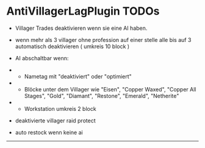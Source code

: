 # AntiVillagerLagPlugin TODOs

- Villager Trades deaktivieren wenn sie eine AI haben.
- wenn mehr als 3 villager ohne profession auf einer stelle alle bis auf 3 automatisch deaktivieren ( umkreis 10 block )
- AI abschaltbar wenn:
-  - Nametag mit "deaktiviert" oder "optimiert"
-  - Blöcke unter dem Villager wie "Eisen", "Copper Waxed", "Copper All Stages", "Gold", "Diamant", "Restone", "Emerald", "Netherite"
-  - Workstation umkreis 2 block 

- deaktivierte villager raid protect
- auto restock wenn keine ai


---
